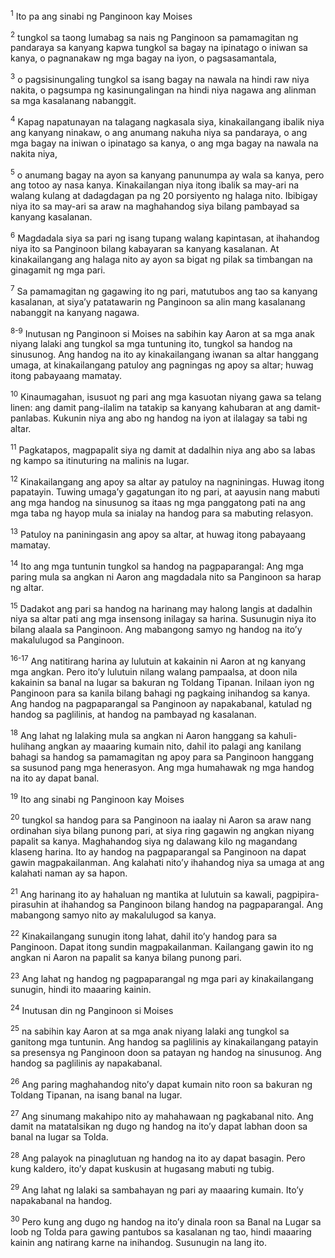 <sup>1</sup>
Ito pa ang sinabi ng Panginoon kay Moises 

<sup>2</sup>
tungkol sa taong lumabag sa nais ng Panginoon sa pamamagitan ng pandaraya sa kanyang kapwa tungkol sa bagay na ipinatago o iniwan sa kanya, o pagnanakaw ng mga bagay na iyon, o pagsasamantala, 

<sup>3</sup>
o pagsisinungaling tungkol sa isang bagay na nawala na hindi raw niya nakita, o pagsumpa ng kasinungalingan na hindi niya nagawa ang alinman sa mga kasalanang nabanggit. 

<sup>4</sup>
Kapag napatunayan na talagang nagkasala siya, kinakailangang ibalik niya ang kanyang ninakaw, o ang anumang nakuha niya sa pandaraya, o ang mga bagay na iniwan o ipinatago sa kanya, o ang mga bagay na nawala na nakita niya, 

<sup>5</sup>
o anumang bagay na ayon sa kanyang panunumpa ay wala sa kanya, pero ang totoo ay nasa kanya. Kinakailangan niya itong ibalik sa may-ari na walang kulang at dadagdagan pa ng 20 porsiyento ng halaga nito. Ibibigay niya ito sa may-ari sa araw na maghahandog siya bilang pambayad sa kanyang kasalanan. 

<sup>6</sup>
Magdadala siya sa pari ng isang tupang walang kapintasan, at ihahandog niya ito sa Panginoon bilang kabayaran sa kanyang kasalanan. At kinakailangang ang halaga nito ay ayon sa bigat ng pilak sa timbangan na ginagamit ng mga pari. 

<sup>7</sup>
Sa pamamagitan ng gagawing ito ng pari, matutubos ang tao sa kanyang kasalanan, at siyaʼy patatawarin ng Panginoon sa alin mang kasalanang nabanggit na kanyang nagawa.

<sup>8-9</sup>
Inutusan ng Panginoon si Moises na sabihin kay Aaron at sa mga anak niyang lalaki ang tungkol sa mga tuntuning ito, tungkol sa handog na sinusunog. Ang handog na ito ay kinakailangang iwanan sa altar hanggang umaga, at kinakailangang patuloy ang pagningas ng apoy sa altar; huwag itong pabayaang mamatay. 

<sup>10</sup>
Kinaumagahan, isusuot ng pari ang mga kasuotan niyang gawa sa telang linen: ang damit pang-ilalim na tatakip sa kanyang kahubaran at ang damit-panlabas. Kukunin niya ang abo ng handog na iyon at ilalagay sa tabi ng altar. 

<sup>11</sup>
Pagkatapos, magpapalit siya ng damit at dadalhin niya ang abo sa labas ng kampo sa itinuturing na malinis na lugar. 

<sup>12</sup>
Kinakailangang ang apoy sa altar ay patuloy na nagniningas. Huwag itong papatayin. Tuwing umagaʼy gagatungan ito ng pari, at aayusin nang mabuti ang mga handog na sinusunog sa itaas ng mga panggatong pati na ang mga taba ng hayop mula sa inialay na handog para sa mabuting relasyon. 

<sup>13</sup>
Patuloy na paniningasin ang apoy sa altar, at huwag itong pabayaang mamatay.

<sup>14</sup>
Ito ang mga tuntunin tungkol sa handog na pagpaparangal: Ang mga paring mula sa angkan ni Aaron ang magdadala nito sa Panginoon sa harap ng altar. 

<sup>15</sup>
Dadakot ang pari sa handog na harinang may halong langis at dadalhin niya sa altar pati ang mga insensong inilagay sa harina. Susunugin niya ito bilang alaala sa Panginoon. Ang mabangong samyo ng handog na itoʼy makalulugod sa Panginoon.

<sup>16-17</sup>
Ang natitirang harina ay lulutuin at kakainin ni Aaron at ng kanyang mga angkan. Pero itoʼy lulutuin nilang walang pampaalsa, at doon nila kakainin sa banal na lugar sa bakuran ng Toldang Tipanan. Inilaan iyon ng Panginoon para sa kanila bilang bahagi ng pagkaing inihandog sa kanya. Ang handog na pagpaparangal sa Panginoon ay napakabanal, katulad ng handog sa paglilinis, at handog na pambayad ng kasalanan. 

<sup>18</sup>
Ang lahat ng lalaking mula sa angkan ni Aaron hanggang sa kahuli-hulihang angkan ay maaaring kumain nito, dahil ito palagi ang kanilang bahagi sa handog sa pamamagitan ng apoy para sa Panginoon hanggang sa susunod pang mga henerasyon. Ang mga humahawak ng mga handog na ito ay dapat banal. 

<sup>19</sup>
Ito ang sinabi ng Panginoon kay Moises 

<sup>20</sup>
tungkol sa handog para sa Panginoon na iaalay ni Aaron sa araw nang ordinahan siya bilang punong pari, at siya ring gagawin ng angkan niyang papalit sa kanya. Maghahandog siya ng dalawang kilo ng magandang klaseng harina. Ito ay handog na pagpaparangal sa Panginoon na dapat gawin magpakailanman. Ang kalahati nitoʼy ihahandog niya sa umaga at ang kalahati naman ay sa hapon. 

<sup>21</sup>
Ang harinang ito ay hahaluan ng mantika at lulutuin sa kawali, pagpipira-pirasuhin at ihahandog sa Panginoon bilang handog na pagpaparangal. Ang mabangong samyo nito ay makalulugod sa kanya. 

<sup>22</sup>
Kinakailangang sunugin itong lahat, dahil itoʼy handog para sa Panginoon. Dapat itong sundin magpakailanman. Kailangang gawin ito ng angkan ni Aaron na papalit sa kanya bilang punong pari. 

<sup>23</sup>
Ang lahat ng handog ng pagpaparangal ng mga pari ay kinakailangang sunugin, hindi ito maaaring kainin.

<sup>24</sup>
Inutusan din ng Panginoon si Moises 

<sup>25</sup>
na sabihin kay Aaron at sa mga anak niyang lalaki ang tungkol sa ganitong mga tuntunin. Ang handog sa paglilinis ay kinakailangang patayin sa presensya ng Panginoon doon sa patayan ng handog na sinusunog. Ang handog sa paglilinis ay napakabanal. 

<sup>26</sup>
Ang paring maghahandog nitoʼy dapat kumain nito roon sa bakuran ng Toldang Tipanan, na isang banal na lugar. 

<sup>27</sup>
Ang sinumang makahipo nito ay mahahawaan ng pagkabanal nito. Ang damit na matatalsikan ng dugo ng handog na itoʼy dapat labhan doon sa banal na lugar sa Tolda. 

<sup>28</sup>
Ang palayok na pinaglutuan ng handog na ito ay dapat basagin. Pero kung kaldero, itoʼy dapat kuskusin at hugasang mabuti ng tubig. 

<sup>29</sup>
Ang lahat ng lalaki sa sambahayan ng pari ay maaaring kumain. Itoʼy napakabanal na handog. 

<sup>30</sup>
Pero kung ang dugo ng handog na itoʼy dinala roon sa Banal na Lugar sa loob ng Tolda para gawing pantubos sa kasalanan ng tao, hindi maaaring kainin ang natirang karne na inihandog. Susunugin na lang ito.